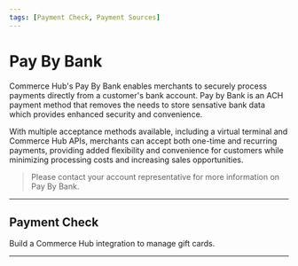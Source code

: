 ```yaml
---
tags: [Payment Check, Payment Sources]
---
```


# Pay By Bank

Commerce Hub's Pay By Bank enables merchants to securely process payments directly from a customer's bank account. Pay by Bank is an ACH payment method that removes the needs to store sensative bank data which provides enhanced security and convenience.

 With multiple acceptance methods available, including a virtual terminal and Commerce Hub APIs, merchants can accept both one-time and recurring payments, providing added flexibility and convenience for customers while minimizing processing costs and increasing sales opportunities.

<!-- theme: info -->
> Please contact your account representative for more information on Pay By Bank.

---
## Payment Check

Build a Commerce Hub integration to manage gift cards.

<!-- type: row -->

<!-- type: card
title: Payment Check
description: Manually accept physical checks using the paymentCheck source type. 
link: ?path=docs/Resources/Guides/Payment-Sources/Pay-By-Bank/Payment-Check.md
-->

<!-- type: card
title: Digital Check
description: Link customer bank account payments to everything from payment fobs and loyalty cards to a variety of IOT-enabled devices and recurring payments.
link: 
-->


<!-- type: row-end -->

---
